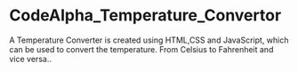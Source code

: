# CodeAlpha_Temperature_Convertor
A Temperature Converter is created using HTML,CSS and JavaScript, which can be used to convert the temperature. From Celsius to Fahrenheit and vice versa..
